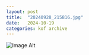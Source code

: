 ```yaml
---
layout:	post
title:	"20240928_215816.jpg"
date:	2024-10-19
categories:	kof archive
---
```


![Image Alt](https://k0f.github.io/assets/20240928_215816.jpg)